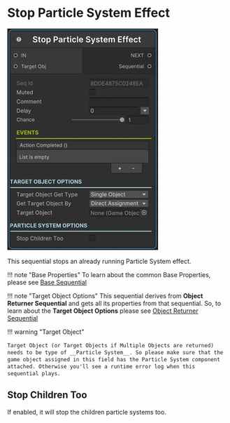 # Stop Particle System Effect

![Stop Particle System Effect](../../img/sequential_stopparticlesystem.jpg)

This sequential stops an already running Particle System effect.


!!! note "Base Properties"
    To learn about the common Base Properties, please see [Base Sequential](../sequential_base.md)

!!! note "Target Object Options"
    This sequential derives from __Object Returner Sequential__ and gets all its properties from that sequential. So, to learn about the __Target Object Options__ please see [Object Returner Sequential](../sequentialobjectreturner/index.md)



!!! warning "Target Object"
 
    Target Object (or Target Objects if Multiple Objects are returned) needs to be type of __Particle System__. So please make sure that the game object assigned in this field has the Particle System component attached. Otherwise you'll see a runtime error log when this sequential plays. 

## Stop Children Too

If enabled, it will stop the children particle systems too.